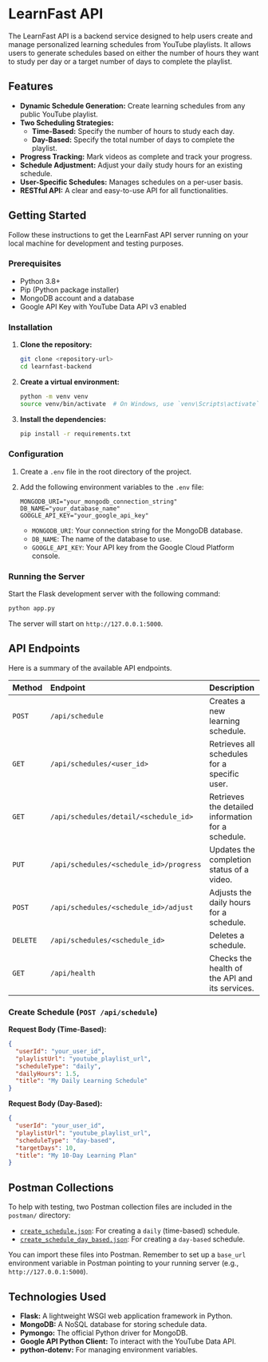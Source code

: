 # LearnFast API

The LearnFast API is a backend service designed to help users create and manage personalized learning schedules from YouTube playlists. It allows users to generate schedules based on either the number of hours they want to study per day or a target number of days to complete the playlist.

## Features

-   **Dynamic Schedule Generation:** Create learning schedules from any public YouTube playlist.
-   **Two Scheduling Strategies:**
    -   **Time-Based:** Specify the number of hours to study each day.
    -   **Day-Based:** Specify the total number of days to complete the playlist.
-   **Progress Tracking:** Mark videos as complete and track your progress.
-   **Schedule Adjustment:** Adjust your daily study hours for an existing schedule.
-   **User-Specific Schedules:** Manages schedules on a per-user basis.
-   **RESTful API:** A clear and easy-to-use API for all functionalities.

## Getting Started

Follow these instructions to get the LearnFast API server running on your local machine for development and testing purposes.

### Prerequisites

-   Python 3.8+
-   Pip (Python package installer)
-   MongoDB account and a database
-   Google API Key with YouTube Data API v3 enabled

### Installation

1.  **Clone the repository:**
    ```bash
    git clone <repository-url>
    cd learnfast-backend
    ```

2.  **Create a virtual environment:**
    ```bash
    python -m venv venv
    source venv/bin/activate  # On Windows, use `venv\Scripts\activate`
    ```

3.  **Install the dependencies:**
    ```bash
    pip install -r requirements.txt
    ```

### Configuration

1.  Create a `.env` file in the root directory of the project.
2.  Add the following environment variables to the `.env` file:

    ```env
    MONGODB_URI="your_mongodb_connection_string"
    DB_NAME="your_database_name"
    GOOGLE_API_KEY="your_google_api_key"
    ```

    -   `MONGODB_URI`: Your connection string for the MongoDB database.
    -   `DB_NAME`: The name of the database to use.
    -   `GOOGLE_API_KEY`: Your API key from the Google Cloud Platform console.

### Running the Server

Start the Flask development server with the following command:

```bash
python app.py
```

The server will start on `http://127.0.0.1:5000`.

## API Endpoints

Here is a summary of the available API endpoints.

| Method | Endpoint                                       | Description                                      |
| :----- | :--------------------------------------------- | :----------------------------------------------- |
| `POST` | `/api/schedule`                                | Creates a new learning schedule.                 |
| `GET` | `/api/schedules/<user_id>`                     | Retrieves all schedules for a specific user.     |
| `GET` | `/api/schedules/detail/<schedule_id>`          | Retrieves the detailed information for a schedule. |
| `PUT` | `/api/schedules/<schedule_id>/progress`        | Updates the completion status of a video.        |
| `POST` | `/api/schedules/<schedule_id>/adjust`          | Adjusts the daily hours for a schedule.          |
| `DELETE` | `/api/schedules/<schedule_id>`                 | Deletes a schedule.                              |
| `GET` | `/api/health`                                  | Checks the health of the API and its services.   |

### Create Schedule (`POST /api/schedule`)

**Request Body (Time-Based):**

```json
{
  "userId": "your_user_id",
  "playlistUrl": "youtube_playlist_url",
  "scheduleType": "daily",
  "dailyHours": 1.5,
  "title": "My Daily Learning Schedule"
}
```

**Request Body (Day-Based):**

```json
{
  "userId": "your_user_id",
  "playlistUrl": "youtube_playlist_url",
  "scheduleType": "day-based",
  "targetDays": 10,
  "title": "My 10-Day Learning Plan"
}
```

## Postman Collections

To help with testing, two Postman collection files are included in the `postman/` directory:

-   [`create_schedule.json`](postman/create_schedule.json): For creating a `daily` (time-based) schedule.
-   [`create_schedule_day_based.json`](postman/create_schedule_day_based.json): For creating a `day-based` schedule.

You can import these files into Postman. Remember to set up a `base_url` environment variable in Postman pointing to your running server (e.g., `http://127.0.0.1:5000`).

## Technologies Used

-   **Flask:** A lightweight WSGI web application framework in Python.
-   **MongoDB:** A NoSQL database for storing schedule data.
-   **Pymongo:** The official Python driver for MongoDB.
-   **Google API Python Client:** To interact with the YouTube Data API.
-   **python-dotenv:** For managing environment variables.
